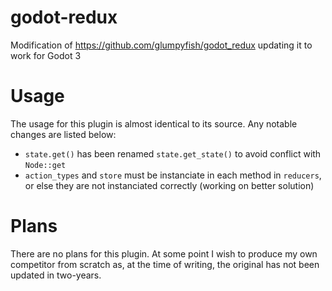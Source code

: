 # godot-redux
Modification of https://github.com/glumpyfish/godot_redux updating it to work for Godot 3

# Usage
The usage for this plugin is almost identical to its source. Any notable changes are listed below:
  - `state.get()` has been renamed `state.get_state()` to avoid conflict with `Node::get`
  - `action_types` and `store` must be instanciate in each method in `reducers`, or else they are not instanciated correctly (working on better solution)

# Plans
There are no plans for this plugin. At some point I wish to produce my own competitor from scratch as, at the time of writing, the original has not been updated in two-years.
